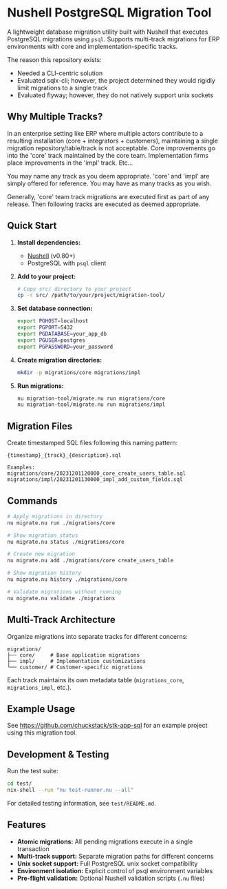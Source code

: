 # Nushell PostgreSQL Migration Tool

A lightweight database migration utility built with Nushell that executes PostgreSQL migrations using `psql`. Supports multi-track migrations for ERP environments with core and implementation-specific tracks.

The reason this repository exists:

- Needed a CLI-centric solution
- Evaluated sqlx-cli; however, the project determined they would rigidly limit migrations to a single track
- Evaluated flyway; however, they do not natively support unix sockets

## Why Multiple Tracks?

In an enterprise setting like ERP where multiple actors contribute to a resulting installation (core + integrators + customers), maintaining a single migration repository/table/track is not acceptable. Core improvements go into the 'core' track maintained by the core team. Implementation firms place improvements in the 'impl' track. Etc...

You may name any track as you deem appropriate. 'core' and 'impl' are simply offered for reference. You may have as many tracks as you wish.

Generally, 'core' team track migrations are executed first as part of any release. Then following tracks are executed as deemed appropriate.

## Quick Start

1. **Install dependencies:**
   - [Nushell](https://nushell.sh) (v0.80+)
   - PostgreSQL with `psql` client

2. **Add to your project:**
   ```bash
   # Copy src/ directory to your project
   cp -r src/ /path/to/your/project/migration-tool/
   ```

3. **Set database connection:**
   ```bash
   export PGHOST=localhost
   export PGPORT=5432
   export PGDATABASE=your_app_db
   export PGUSER=postgres
   export PGPASSWORD=your_password
   ```

4. **Create migration directories:**
   ```bash
   mkdir -p migrations/core migrations/impl
   ```

5. **Run migrations:**
   ```bash
   nu migration-tool/migrate.nu run migrations/core
   nu migration-tool/migrate.nu run migrations/impl
   ```

## Migration Files

Create timestamped SQL files following this naming pattern:
```
{timestamp}_{track}_{description}.sql

Examples:
migrations/core/20231201120000_core_create_users_table.sql
migrations/impl/20231201130000_impl_add_custom_fields.sql
```

## Commands

```bash
# Apply migrations in directory
nu migrate.nu run ./migrations/core

# Show migration status
nu migrate.nu status ./migrations/core

# Create new migration
nu migrate.nu add ./migrations/core create_users_table

# Show migration history
nu migrate.nu history ./migrations/core

# Validate migrations without running
nu migrate.nu validate ./migrations
```

## Multi-Track Architecture

Organize migrations into separate tracks for different concerns:

```
migrations/
├── core/     # Base application migrations
├── impl/     # Implementation customizations  
└── customer/ # Customer-specific migrations
```

Each track maintains its own metadata table (`migrations_core`, `migrations_impl`, etc.).

## Example Usage

See <https://github.com/chuckstack/stk-app-sql> for an example project using this migration tool.

## Development & Testing

Run the test suite:
```bash
cd test/
nix-shell --run "nu test-runner.nu --all"
```

For detailed testing information, see `test/README.md`.

## Features

- **Atomic migrations:** All pending migrations execute in a single transaction
- **Multi-track support:** Separate migration paths for different concerns
- **Unix socket support:** Full PostgreSQL unix socket compatibility
- **Environment isolation:** Explicit control of psql environment variables
- **Pre-flight validation:** Optional Nushell validation scripts (`.nu` files)
